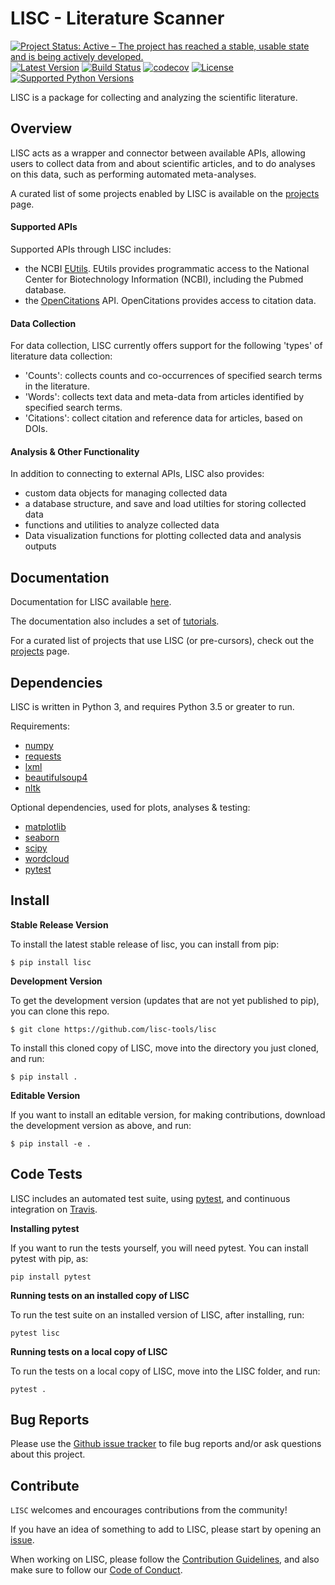 # LISC - Literature Scanner

[![Project Status: Active – The project has reached a stable, usable state and is being actively developed.](http://www.repostatus.org/badges/latest/active.svg)](http://www.repostatus.org/#active)
[![Latest Version](https://img.shields.io/pypi/v/lisc.svg)](https://pypi.python.org/pypi/lisc/)
[![Build Status](https://travis-ci.org/lisc-tools/lisc.svg)](https://travis-ci.org/lisc-tools/lisc)
[![codecov](https://codecov.io/gh/lisc-tools/lisc/branch/master/graph/badge.svg)](https://codecov.io/gh/lisc-tools/lisc)
[![License](https://img.shields.io/pypi/l/lisc.svg)](https://opensource.org/licenses/Apache-2.0)
[![Supported Python Versions](https://img.shields.io/pypi/pyversions/lisc.svg)](https://pypi.python.org/pypi/lisc/)

LISC is a package for collecting and analyzing the scientific literature.

## Overview

LISC acts as a wrapper and connector between available APIs, allowing users to collect data from and about scientific articles, and to do analyses on this data, such as performing automated meta-analyses.

A curated list of some projects enabled by LISC is available on the [projects](https://github.com/lisc-tools/Projects) page.

#### Supported APIs

Supported APIs through LISC includes:
- the NCBI [EUtils](https://www.ncbi.nlm.nih.gov/books/NBK25497/). EUtils provides programmatic access to the National Center for Biotechnology Information (NCBI), including the Pubmed database.
- the [OpenCitations](https://opencitations.net) API. OpenCitations provides access to citation data.

#### Data Collection

For data collection, LISC currently offers support for the following 'types' of literature data collection:
- 'Counts': collects counts and co-occurrences of specified search terms in the literature.
- 'Words': collects text data and meta-data from articles identified by specified search terms.
- 'Citations': collect citation and reference data for articles, based on DOIs.

#### Analysis & Other Functionality

In addition to connecting to external APIs, LISC also provides:
- custom data objects for managing collected data
- a database structure, and save and load utilties for storing collected data
- functions and utilities to analyze collected data
- Data visualization functions for plotting collected data and analysis outputs

## Documentation

Documentation for LISC available [here](https://lisc-tools.github.io/lisc/).

The documentation also includes a set of [tutorials](https://lisc-tools.github.io/lisc/auto_tutorials/index.html).

For a curated list of projects that use LISC (or pre-cursors), check out the [projects](https://github.com/lisc-tools/Projects) page.

## Dependencies

LISC is written in Python 3, and requires Python 3.5 or greater to run.

Requirements:
- [numpy](https://pypi.org/project/numpy/)
- [requests](https://pypi.org/project/requests/)
- [lxml](https://pypi.org/project/lxml/)
- [beautifulsoup4](https://pypi.org/project/beautifulsoup4/)
- [nltk](https://pypi.org/project/nltk/)

Optional dependencies, used for plots, analyses & testing:
- [matplotlib](https://pypi.org/project/matplotlib/)
- [seaborn](https://pypi.org/project/seaborn/)
- [scipy](https://pypi.org/project/scipy/)
- [wordcloud](https://pypi.org/project/wordcloud/)
- [pytest](https://pypi.org/project/pytest/)

## Install

**Stable Release Version**

To install the latest stable release of lisc, you can install from pip:

`$ pip install lisc`

**Development Version**

To get the development version (updates that are not yet published to pip), you can clone this repo.

`$ git clone https://github.com/lisc-tools/lisc`

To install this cloned copy of LISC, move into the directory you just cloned, and run:

`$ pip install .`

**Editable Version**

If you want to install an editable version, for making contributions, download the development version as above, and run:

`$ pip install -e .`

## Code Tests

LISC includes an automated test suite, using [pytest](https://docs.pytest.org/), and continuous
integration on [Travis](https://travis-ci.org/lisc-tools/lisc).

**Installing pytest**

If you want to run the tests yourself, you will need pytest. You can install pytest with pip, as:

`pip install pytest`

**Running tests on an installed copy of LISC**

To run the test suite on an installed version of LISC, after installing, run:

`pytest lisc`

**Running tests on a local copy of LISC**

To run the tests on a local copy of LISC, move into the LISC folder, and run:

`pytest .`

## Bug Reports

Please use the [Github issue tracker](https://github.com/lisc-tools/lisc/issues) to file bug reports and/or ask questions about this project.

## Contribute

`LISC` welcomes and encourages contributions from the community!

If you have an idea of something to add to LISC, please start by opening an [issue](https://github.com/lisc-tools/lisc/issues).

When working on LISC, please follow the [Contribution Guidelines](https://github.com/lisc-tools/lisc/blob/master/CONTRIBUTING.md), and also make sure to follow our
[Code of Conduct](https://github.com/lisc-tools/lisc/blob/master/CODE_OF_CONDUCT.md).
